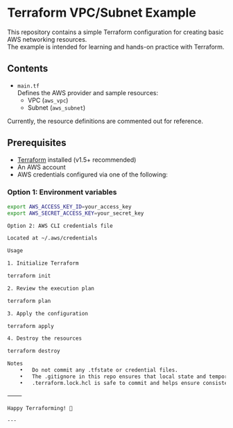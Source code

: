 # Terraform VPC/Subnet Example

This repository contains a simple Terraform configuration for creating basic AWS networking resources.  
The example is intended for learning and hands-on practice with Terraform.

## Contents
- `main.tf`  
  Defines the AWS provider and sample resources:
  - VPC (`aws_vpc`)
  - Subnet (`aws_subnet`)

Currently, the resource definitions are commented out for reference.

## Prerequisites
- [Terraform](https://www.terraform.io/downloads.html) installed (v1.5+ recommended)  
- An AWS account  
- AWS credentials configured via one of the following:

### Option 1: Environment variables
```bash
export AWS_ACCESS_KEY_ID=your_access_key
export AWS_SECRET_ACCESS_KEY=your_secret_key

Option 2: AWS CLI credentials file

Located at ~/.aws/credentials

Usage

1. Initialize Terraform

terraform init

2. Review the execution plan

terraform plan

3. Apply the configuration

terraform apply

4. Destroy the resources

terraform destroy

Notes
	•	Do not commit any .tfstate or credential files.
	•	The .gitignore in this repo ensures that local state and temporary files are excluded.
	•	.terraform.lock.hcl is safe to commit and helps ensure consistent provider versions.

⸻

Happy Terraforming! 🚀

---
